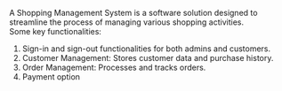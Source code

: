A Shopping Management System is a software solution designed to streamline the process of managing various shopping activities.\
Some key functionalities:
1. Sign-in and sign-out functionalities for both admins and customers.
2. Customer Management: Stores customer data and purchase history.
3. Order Management: Processes and tracks orders.
4. Payment option 
